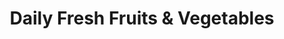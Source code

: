 ---
title: "Daily Fresh Fruits & Vegetables"
url: /bangalore/daily-fresh-fruits-und-vegetables/
shop: Gemüse & Obst
---